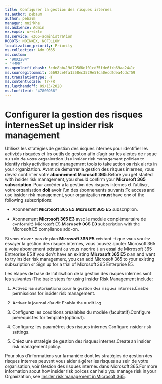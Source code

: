 ```yaml
---
title: Configurer la gestion des risques internes
ms.author: pebaum
author: pebaum
manager: mnirkhe
ms.audience: Admin
ms.topic: article
ms.service: o365-administration
ROBOTS: NOINDEX, NOFOLLOW
localization_priority: Priority
ms.collection: Adm_O365
ms.custom:
- "9002284"
- "4405"
ms.openlocfilehash: 3cde8bb419d79506e101cd75fde6fcb69aa2441c
ms.sourcegitcommit: c6692ce0fa1358ec3529e59ca0ecdfdea4cdc759
ms.translationtype: HT
ms.contentlocale: fr-FR
ms.lasthandoff: 09/15/2020
ms.locfileid: "47800966"
---
```

# <a name="set-up-insider-risk-management"></a><span data-ttu-id="57bde-102">Configurer la gestion des risques internes</span><span class="sxs-lookup"><span data-stu-id="57bde-102">Set up insider risk management</span></span>

<span data-ttu-id="57bde-103">Utilisez les stratégies de gestion des risques internes pour identifier les activités risquées et les outils de gestion afin d’agir sur les alertes de risque au sein de votre organisation.</span><span class="sxs-lookup"><span data-stu-id="57bde-103">Use insider risk management policies to identify risky activities and management tools to take action on risk alerts in your organization.</span></span> <span data-ttu-id="57bde-104">Avant de démarrer la gestion des risques internes, vous devez confirmer votre **abonnement Microsoft 365**.</span><span class="sxs-lookup"><span data-stu-id="57bde-104">Before you get started with insider risk management, you should confirm your **Microsoft 365 subscription**.</span></span> <span data-ttu-id="57bde-105">Pour accéder à la gestion des risques internes et l’utiliser, votre organisation **doit** avoir l’un des abonnements suivants:</span><span class="sxs-lookup"><span data-stu-id="57bde-105">To access and use insider risk management, your organization **must** have one of the following subscriptions:</span></span>

- <span data-ttu-id="57bde-106">Abonnement **Microsoft 365 E5**.</span><span class="sxs-lookup"><span data-stu-id="57bde-106">**Microsoft 365 E5** subscription.</span></span>

- <span data-ttu-id="57bde-107">Abonnement **Microsoft 365 E3** avec le module complémentaire de conformité Microsoft E5.</span><span class="sxs-lookup"><span data-stu-id="57bde-107">**Microsoft 365 E3** subscription with the Microsoft E5 compliance add-on.</span></span>

<span data-ttu-id="57bde-108">Si vous n’avez pas de plan **Microsoft 365 E5** existant et que vous voulez essayer la gestion des risques internes, vous pouvez ajouter Microsoft 365 à votre abonnement existant ou vous inscrire à un essai de Microsoft 365 Entreprise E5.</span><span class="sxs-lookup"><span data-stu-id="57bde-108">If you don't have an existing **Microsoft 365 E5** plan and want to try insider risk management, you can add Microsoft 365 to your existing subscription or Sign up for a trial of Microsoft 365 Enterprise E5.</span></span>

<span data-ttu-id="57bde-109">Les étapes de base de l’utilisation de la gestion des risques internes sont les suivantes :</span><span class="sxs-lookup"><span data-stu-id="57bde-109">The basic steps for using Insider Risk Management include:</span></span>

1. <span data-ttu-id="57bde-110">Activez les autorisations pour la gestion des risques internes.</span><span class="sxs-lookup"><span data-stu-id="57bde-110">Enable permissions for insider risk management.</span></span>

2. <span data-ttu-id="57bde-111">Activer le journal d’audit.</span><span class="sxs-lookup"><span data-stu-id="57bde-111">Enable the audit log.</span></span>

3. <span data-ttu-id="57bde-112">Configurez les conditions préalables du modèle (facultatif).</span><span class="sxs-lookup"><span data-stu-id="57bde-112">Configure prerequisites for template (optional).</span></span>

4. <span data-ttu-id="57bde-113">Configurez les paramètres des risques internes.</span><span class="sxs-lookup"><span data-stu-id="57bde-113">Configure insider risk settings.</span></span>

5. <span data-ttu-id="57bde-114">Créez une stratégie de gestion des risques internes.</span><span class="sxs-lookup"><span data-stu-id="57bde-114">Create an insider risk management policy.</span></span>

<span data-ttu-id="57bde-115">Pour plus d’informations sur la manière dont les stratégies de gestion des risques internes peuvent vous aider à gérer les risques au sein de votre organisation, voir [Gestion des risques internes dans Microsoft 365](https://go.microsoft.com/fwlink/?linkid=2123907).</span><span class="sxs-lookup"><span data-stu-id="57bde-115">For more information about how insider risk polices can help you manage risk in your Organization, see [Insider risk management in Microsoft 365](https://go.microsoft.com/fwlink/?linkid=2123907).</span></span>
